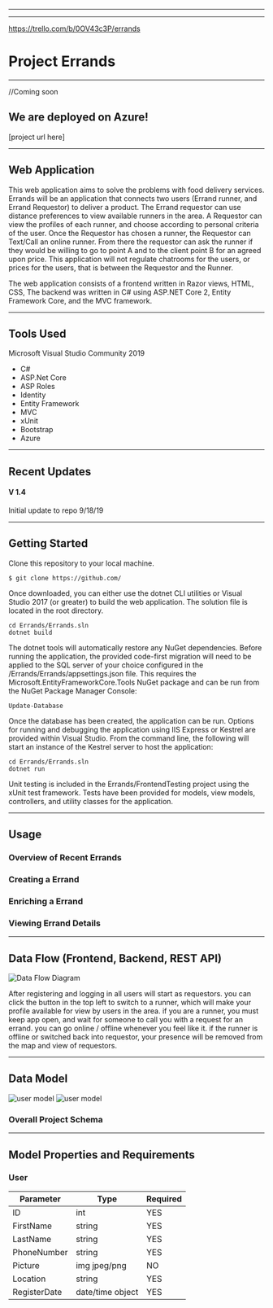 
---------------------------------
---------------------------------
https://trello.com/b/0OV43c3P/errands
# Project Errands
---------------------------------
//Coming soon
## We are deployed on Azure!

[project url here]

---------------------------------
## Web Application
This web application aims to solve the problems with food delivery services. Errands will be an application that connects two users (Errand runner, and Errand Requestor) to deliver a product. The Errand requestor can use distance preferences to view available runners in the area. A Requestor can view the profiles of each runner, and choose according to personal criteria of the user. Once the Requestor has chosen a runner, the Requestor can Text/Call an online runner. From there the requestor can ask the runner if they would be willing to go to point A and to the client point B for an agreed upon price. This application will not regulate chatrooms for the users, or prices for the users, that is between the Requestor and the Runner.

The web application consists of a frontend written in Razor views, HTML, CSS, The backend was written in C# using ASP.NET Core 2, Entity Framework Core, and the MVC framework.


---------------------------------

## Tools Used
Microsoft Visual Studio Community 2019 

- C#
- ASP.Net Core
- ASP Roles
- Identity
- Entity Framework
- MVC
- xUnit
- Bootstrap
- Azure


---------------------------------

## Recent Updates

#### V 1.4
Initial update to repo 9/18/19

---------------------------

## Getting Started

Clone this repository to your local machine.
```
$ git clone https://github.com/
```
Once downloaded, you can either use the dotnet CLI utilities or Visual Studio 2017 (or greater) to build the web application. The solution file is located in the root directory.
```
cd Errands/Errands.sln
dotnet build
```
The dotnet tools will automatically restore any NuGet dependencies. Before running the application, the provided code-first migration will need to be applied to the SQL server of your choice configured in the /Errands/Errands/appsettings.json file. This requires the Microsoft.EntityFrameworkCore.Tools NuGet package and can be run from the NuGet Package Manager Console:
```
Update-Database
```
Once the database has been created, the application can be run. Options for running and debugging the application using IIS Express or Kestrel are provided within Visual Studio. From the command line, the following will start an instance of the Kestrel server to host the application:
```
cd Errands/Errands.sln
dotnet run
```
Unit testing is included in the Errands/FrontendTesting project using the xUnit test framework. Tests have been provided for models, view models, controllers, and utility classes for the application.

---------------------------------

## Usage


### Overview of Recent Errands


### Creating a Errand


### Enriching a Errand


### Viewing Errand Details


---------------------------
## Data Flow (Frontend, Backend, REST API)
![Data Flow Diagram](/assets/FlowChart.JPG)

After registering and logging in all users will start as requestors. you can click the button in the top left to switch to a runner, which will make your profile available for view by users in the area. if you are a runner, you must keep app open, and wait for someone to call you with a request for an errand. you can go online / offline whenever you feel like it. if the runner is offline or switched back into requestor, your presence will be removed from the map and view of requestors.

---------------------------
## Data Model

![user model](/assets/DataTableUser.JPG)
![user model](/assets/SchemaAttempt.JPG)
### Overall Project Schema

---------------------------
## Model Properties and Requirements

### User

| Parameter | Type | Required |
| --- | --- | --- |
| ID  | int | YES |
| FirstName | string | YES |
| LastName | string | YES |
| PhoneNumber | string | YES |
| Picture | img jpeg/png | NO |
| Location | string | YES |
| RegisterDate | date/time object | YES |

